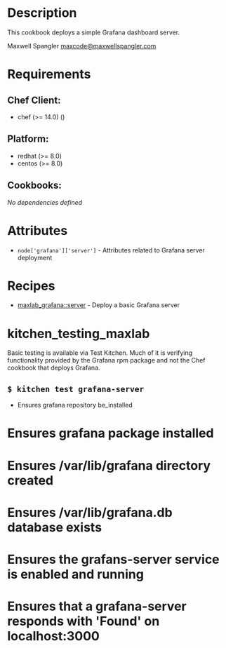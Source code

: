 # Description

This cookbook deploys a simple Grafana dashboard server.

Maxwell Spangler maxcode@maxwellspangler.com

# Requirements

## Chef Client:

* chef (>= 14.0) ()

## Platform:

* redhat (>= 8.0)
* centos (>= 8.0)

## Cookbooks:

*No dependencies defined*

# Attributes

* `node['grafana']['server']` - Attributes related to Grafana server deployment

# Recipes

* [maxlab_grafana::server](#maxlab_grafana::server) - Deploy a basic Grafana server

# kitchen_testing_maxlab

Basic testing is available via Test Kitchen.  Much of it is verifying functionality provided by the Grafana rpm package and not the Chef cookbook that deploys Grafana.

## `$ kitchen test grafana-server`

* Ensures grafana repository be_installed
# Ensures grafana package installed
# Ensures /var/lib/grafana directory created
# Ensures /var/lib/grafana.db database exists
# Ensures the grafans-server service is enabled and running
# Ensures that a grafana-server responds with 'Found' on localhost:3000
